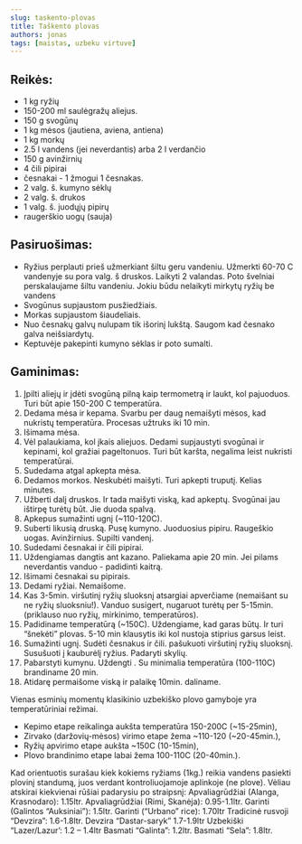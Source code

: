 ```yaml
---
slug: taskento-plovas
title: Taškento plovas
authors: jonas
tags: [maistas, uzbeku virtuve]
---
```


## Reikės:
- 1 kg ryžių
- 150-200 ml saulėgražų aliejus.
- 150 g svogūnų
- 1 kg mėsos (jautiena, aviena, antiena)
- 1 kg morkų
- 2.5 l vandens (jei neverdantis) arba 2 l verdančio
- 150 g avinžirnių
- 4 čili pipirai
- česnakai - 1 žmogui 1 česnakas.
- 2 valg. š. kumyno sėklų
- 2 valg. š. drukos
- 1 valg. š. juodųjų pipirų
- raugerškio uogų (sauja) 



## Pasiruošimas:

- Ryžius perplauti prieš užmerkiant šiltu geru vandeniu. Užmerkti 60-70 C vandenyje su pora valg. š druskos. Laikyti 2 valandas. Poto švelniai perskalaujame šiltu vandeniu. Jokiu būdu nelaikyti mirkytų ryžių be vandens
- Svogūnus supjaustom pusžiedžiais.
- Morkas supjaustom šiaudeliais.
- Nuo česnakų galvų nulupam tik išorinį lukštą. Saugom kad česnako galva neišsiardytų.
- Keptuvėje pakepinti kumyno sėklas ir poto sumalti. 

## Gaminimas:

1. Įpilti aliejų ir įdėti svogūną pilną kaip termometrą ir laukt, kol pajuoduos. Turi būt apie 150-200 C temperatūra.
2. Dedama mėsa ir kepama. Svarbu per daug nemaišyti mėsos, kad nukristų temperatūra. Procesas užtruks iki 10 min.
3. Išimama mėsa.
4. Vėl palaukiama, kol įkais aliejuos. Dedami supjaustyti svogūnai ir kepinami, kol gražiai pageltonuos. Turi būt karšta, negalima leist nukristi temperatūrai. 
5. Sudedama atgal apkepta mėsa.
6. Dedamos morkos. Neskubėti maišyti. Turi apkepti truputį. Kelias minutes.
7. Užberti dalį druskos. Ir tada maišyti viską, kad apkeptų. Svogūnai jau ištirpę turėtų būt. Jie duoda spalvą. 
8. Apkepus sumažinti ugnį (~110-120C). 
9. Suberti likusią druską. Pusę kumyno. Juoduosius pipiru. Raugeškio uogas. Avinžirnius. Supilti vandenį. 
10. Sudedami česnakai ir čili pipirai.
11. Uždengiamas dangtis ant kazano. Paliekama apie 20 min. Jei pilams neverdantis vanduo - padidinti kaitrą.
12. Išimami česnakai su pipirais. 
13. Dedami ryžiai. Nemaišome. 
14. Kas 3-5min. viršutinį ryžių sluoksnį atsargiai apverčiame (nemaišant su ne ryžių sluoksniu!). Vanduo susigert, nugaruot turėtų per 5-15min. (priklauso nuo ryžių, mirkinimo, temperatūros).
15. Padidiname temperatūrą (~150C). Uždengiame, kad garas būtų. Ir turi “šnekėti” plovas. 5-10 min klausytis iki kol nustoja stiprius garsus leist. 
16. Sumažinti ugnį. Sudėti česnakus ir čili. pašukuoti viršutinį ryžių sluoksnį. Susušuoti į kauburėlį ryžius. Padaryti skylių.  
17. Pabarstyti kumynu. Uždengti . Su minimalia temperatūra (100-110C) brandiname 20 min.
18. Atidarę permaišome viską ir palaikę 10min. daliname.

Vienas esminių momentų klasikinio uzbekiško plovo gamyboje yra temperatūriniai režimai.
- Kepimo etape reikalinga aukšta temperatūra 150-200C (~15-25min),
- Zirvako (daržovių-mėsos) virimo etape žema ~110-120 (~20-45min.),
- Ryžių apvirimo etape aukšta ~150C (10-15min),
- Plovo brandinimo etape labai žema 100-110C (20-40min.).

Kad orientuotis surašau kiek kokiems ryžiams (1kg.) reikia vandens pasiekti plovinį standumą, juos verdant kontroliuojamoje aplinkoje (ne plove). Vėliau atskirai kiekvienai rūšiai padarysiu po straipsnį:
Apvaliagrūdžiai (Alanga, Krasnodaro): 1.15ltr.
Apvaliagrūdžiai (Rimi, Skanėja): 0.95-1.1ltr.
Garinti (Galintos “Auksiniai”): 1.5ltr.
Garinti (“Urbano” rice): 1.70ltr
Tradicinė rusvoji “Devzira”: 1.6-1.8ltr.
Devzira “Dastar-saryk” 1.7-1.9ltr
Uzbekiški “Lazer/Lazur’: 1.2 – 1.4ltr
Basmati “Galinta”: 1.2ltr.
Basmati “Sela”: 1.8ltr.
